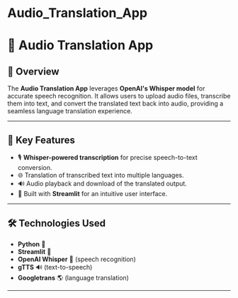 # Audio_Translation_App
# 🎵 Audio Translation App

## 🌟 Overview
The **Audio Translation App** leverages **OpenAI's Whisper model** for accurate speech recognition. It allows users to upload audio files, transcribe them into text, and convert the translated text back into audio, providing a seamless language translation experience.  

---

## 🚀 Key Features
- 🎙️ **Whisper-powered transcription** for precise speech-to-text conversion.  
- 🌐 Translation of transcribed text into multiple languages.  
- 🔊 Audio playback and download of the translated output.  
- 🎈 Built with **Streamlit** for an intuitive user interface.  

---

## 🛠️ Technologies Used
- **Python** 🐍  
- **Streamlit** 🎈  
- **OpenAI Whisper** 🧠 (speech recognition)  
- **gTTS** 🔊 (text-to-speech)  
- **Googletrans** 🌎 (language translation)  

---

